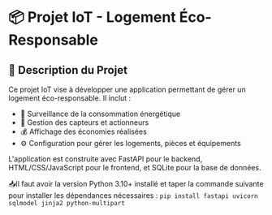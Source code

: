 # 📦 Projet IoT - Logement Éco-Responsable

## 📝 Description du Projet
Ce projet IoT vise à développer une application permettant de gérer un logement éco-responsable. Il inclut :

- 🔌 Surveillance de la consommation énergétique
- 📡 Gestion des capteurs et actionneurs
- 💰 Affichage des économies réalisées
- ⚙️ Configuration pour gérer les logements, pièces et équipements
  
L'application est construite avec FastAPI pour le backend, HTML/CSS/JavaScript pour le frontend, et SQLite pour la base de données.

📥Il faut avoir la version Python 3.10+ installé et taper la commande suivante pour installer les dépendances nécessaires :
```pip install fastapi uvicorn sqlmodel jinja2 python-multipart```




